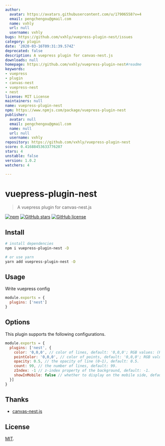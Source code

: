 ```yaml
---
author:
  avatar: https://avatars.githubusercontent.com/u/17906558?v=4
  email: pengchengou@gmail.com
  name: vxhly
  url: null
  username: vxhly
bugs: https://github.com/vxhly/vuepress-plugin-nest/issues
category: plugin
date: '2020-03-16T09:31:39.574Z'
deprecated: false
description: A vuepress plugin for canvas-nest.js
downloads: null
homepage: https://github.com/vxhly/vuepress-plugin-nest#readme
keywords:
- vuepress
- plugin
- canvas-nest
- vuepress-nest
- nest
license: MIT License
maintainers: null
name: vuepress-plugin-nest
npm: https://www.npmjs.com/package/vuepress-plugin-nest
publisher:
  avatar: null
  email: pengchengou@gmail.com
  name: null
  url: null
  username: vxhly
repository: https://github.com/vxhly/vuepress-plugin-nest
score: 0.41688453633776207
stars: 4
unstable: false
version: 1.0.2
watchers: 4

---
```


# vuepress-plugin-nest

> A vuepress plugin for canvas-nest.js

[![npm](https://img.shields.io/npm/v/vuepress-plugin-nest.svg)](https://www.npmjs.com/package/vuepress-plugin-nest)
[![GitHub stars](https://img.shields.io/github/stars/vxhly/vuepress-plugin-nest)](https://github.com/vxhly/vuepress-plugin-nest/stargazers)
[![GitHub license](https://img.shields.io/github/license/vxhly/vuepress-plugin-nest)](https://github.com/vxhly/vuepress-plugin-nest/blob/master/LICENSE)

## Install

``` bash
# install dependencies
npm i vuepress-plugin-nest -D

# or use yarn
yarn add vuepress-plugin-nest -D
```

## Usage

Write vuepress config

``` javascript
module.exports = {
  plugins: ['nest']
}
```

## Options

This plugin supports the following configurations.

``` javascript
module.exports = {
  plugins: ['nest', {
    color: '0,0,0', // color of lines, default: '0,0,0'; RGB values: (R,G,B).(note: use ',' to separate.)
    pointColor: '0,0,0', // color of points, default: '0,0,0'; RGB values: (R,G,B).(note: use ',' to separate.)
    opacity: 0.5, // the opacity of line (0~1), default: 0.5.
    count: 99, // the number of lines, default: 99.
    zIndex: -1 // z-index property of the background, default: -1.
    showInMobile: false // whether to display on the mobile side, default: false.
  }]
}
```

## Thanks

- [canvas-nest.js](https://github.com/hustcc/canvas-nest.js)

## License

[MIT](https://github.com/vxhly/vuepress-plugin-nest/blob/master/LICENSE).